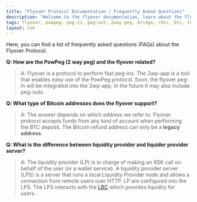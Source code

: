 ```yaml
---
title: "Flyover Protocol Documentation | Frequently Asked Questions"
description: "Welcome to the flyover documentation, learn about the flyover architecture, how to get started and integrate the flyover protocol into your project."
tags: flyover, powpeg, peg-in, peg-out, 2way-peg, bridge, rbtc, btc, testnet, mainnet, guide, setup, integrate, use, faqs
layout: rsk
---
```


Here, you can find a list of frequently asked questions (FAQs) about the Flyover Protocol.

**Q: How are the PowPeg (2 way peg) and the flyover related?**
> A: Flyover is a protocol to perform fast peg-ins. The 2wp-app is a tool that enables easy use of the PowPeg protocol. Soon, the flyover peg-in will be integrated into the 2wp-app. In the future it may also include peg-outs.

**Q: What type of Bitcoin addresses does the flyover support?**

> A: The answer depends on which address we refer to.
Flyover protocol accepts funds from any kind of account when performing the BTC deposit. The Bitcoin refund address can only be a **legacy address**.

**Q: What is the difference between liquidity provider and liquider provider server?**

> A: The liquidity provider (LP) is in charge of making an RSK call on behalf of the user (or a wallet service). A liquidity provider server (LPS) is a server that runs a local Liquidity Provider node and allows a connection from remote users over HTTP. LP are configured into the LPS. The LPS interacts with the [LBC](/guides/flyover/design-architecture#liquidity-bridge-contract-lbc) which provides liquidity for users.